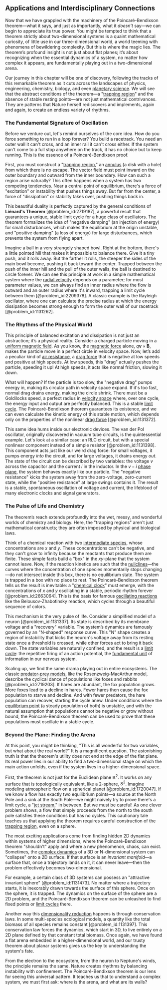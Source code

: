 ## Applications and Interdisciplinary Connections

Now that we have grappled with the machinery of the Poincaré-Bendixson theorem—what it says, and just as importantly, what it *doesn’t* say—we can begin to appreciate its true power. You might be tempted to think that a theorem strictly about two-dimensional systems is a quaint mathematical curiosity, of little use in our three-dimensional world, a world teeming with phenomena of bewildering complexity. But this is where the magic lies. The theorem’s profound insight is not just about flat planes; it’s about recognizing when the essential dynamics of a system, no matter how complex it appears, are fundamentally playing out in a two-dimensional arena.

Our journey in this chapter will be one of discovery, following the tracks of this remarkable theorem as it cuts across the landscapes of physics, engineering, chemistry, biology, and even [planetary science](@article_id:158432). We will see that the abstract conditions of the theorem—a "[trapping region](@article_id:265544)" and the absence of stable resting points—are not just mathematical contrivances. They are patterns that Nature herself rediscovers and implements, again and again, to create an endless variety of rhythms.

### The Fundamental Signature of Oscillation

Before we venture out, let's remind ourselves of the core idea. How do you force something to run in a loop forever? You build a racetrack. You need an outer wall it can't cross, and an inner rail it can't cross either. If the system can't come to a full stop anywhere on the track, it has no choice but to keep running. This is the essence of a Poincaré-Bendixson proof.

First, you must construct a "[trapping region](@article_id:265544)," an [annulus](@article_id:163184) (a disk with a hole) from which there is no escape. The vector field must point inward on the outer boundary and outward from the inner boundary. How can such a region arise naturally? This often happens when a system has two competing tendencies. Near a central point of equilibrium, there's a force of "excitation" or instability that pushes things away. But far from the center, a force of "dissipation" or stability takes over, pushing things back in.

This beautiful duality is perfectly captured by the general conditions of **Liénard's Theorem** [@problem_id:2719187], a powerful result that guarantees a unique, stable limit cycle for a huge class of oscillators. The theorem formalizes the idea of "negative damping" (an injection of energy) for small disturbances, which makes the equilibrium at the origin unstable, and "positive damping" (a loss of energy) for large disturbances, which prevents the system from flying apart.

Imagine a ball in a very strangely shaped bowl. Right at the bottom, there's a little pointed hill that makes it impossible to balance there. Give it a tiny push, and it rolls away. But the farther it rolls, the steeper the sides of the main bowl become, pushing it back toward the center. Trapped between the push of the inner hill and the pull of the outer walls, the ball is destined to circle forever. We can see this principle at work in a simple mathematical system where the [radial velocity](@article_id:159330) depends on a parameter; for most parameter values, we can always find an inner radius where the flow is outward and an outer radius where it's inward, trapping a limit cycle between them [@problem_id:2209378]. A classic example is the Rayleigh oscillator, where one can calculate the precise radius at which the energy dissipation becomes strong enough to form the outer wall of our racetrack [@problem_id:1131262].

### The Rhythms of the Physical World

This principle of balanced excitation and dissipation is not just an abstraction; it’s a physical reality. Consider a charged particle moving in a [uniform magnetic field](@article_id:263323). As you know, the [magnetic force](@article_id:184846) alone, $q\mathbf{v} \times \mathbf{B}$, makes the particle move in a perfect circle in velocity space. Now, let’s add a peculiar kind of [air resistance](@article_id:168470), a [drag force](@article_id:275630) that is negative at low speeds and positive at high speeds. At low speeds, this "drag" actually pushes the particle, speeding it up! At high speeds, it acts like normal friction, slowing it down.

What will happen? If the particle is too slow, the "negative drag" pumps energy in, making its circular path in velocity space expand. If it's too fast, normal drag drains energy, making the circle shrink. There must be a Goldilocks speed, a perfect radius in [velocity space](@article_id:180722) where, over one cycle, the energy input and output are perfectly balanced. This is a stable [limit cycle](@article_id:180332). The Poincaré-Bendixson theorem guarantees its existence, and we can even calculate the kinetic energy of this stable motion, which depends only on the properties of the nonlinear [drag force](@article_id:275630) [@problem_id:1131372].

This same idea hums inside our electronic devices. The van der Pol oscillator, originally discovered in vacuum tube circuits, is the quintessential example. Let's look at a similar case: an RLC circuit, but with a special nonlinear component instead of a simple resistor [@problem_id:1131398]. This component acts just like our weird drag force: for small voltages, it pumps energy *into* the circuit, and for large voltages, it drains energy *out*. The state of the circuit can be described by two variables: the voltage $v$ across the capacitor and the current $i$ in the inductor. In the $v-i$ [phase plane](@article_id:167893), the system behaves exactly like our particle. The "negative resistance" kicks the system away from the zero-voltage, zero-current state, while the "positive resistance" at large swings contains it. The result is a stable, spontaneous oscillation of voltage and current, the lifeblood of many electronic clocks and signal generators.

### The Pulse of Life and Chemistry

The theorem’s reach extends profoundly into the wet, messy, and wonderful worlds of chemistry and biology. Here, the "trapping regions" aren't just mathematical constructs; they are often imposed by physical and biological laws.

Think of a chemical reaction with two [intermediate species](@article_id:193778), whose concentrations are $x$ and $y$. These concentrations can't be negative, and they can't grow to infinity because the reactants that produce them are finite. These simple facts build a "box" in the $xy$-plane that the system cannot leave. Now, if the reaction kinetics are such that the [nullclines](@article_id:261016)—the curves where the concentration of one species momentarily stops changing—do not intersect inside this box, there is no equilibrium state. The system is trapped in a box with no place to rest. The Poincaré-Bendixson theorem tells us the result is inevitable: a "[chemical clock](@article_id:204060)" must emerge, with the concentrations of $x$ and $y$ oscillating in a stable, periodic rhythm forever [@problem_id:2663064]. This is the basis for famous [oscillating reactions](@article_id:156235) like the Belousov-Zhabotinsky reaction, which cycles through a beautiful sequence of colors.

This mechanism is the very pulse of life. Consider a simplified model of a neuron [@problem_id:1131337]. Its state is described by its membrane voltage and a "recovery" variable. The system’s dynamics are famously governed by an "N-shaped" response curve. This "N" shape creates a region of instability that kicks the neuron's voltage away from its resting state once a threshold is crossed, while other forces act to bring it back down. The state variables are naturally confined, and the result is a [limit cycle](@article_id:180332): the repetitive firing of an action potential, the [fundamental unit](@article_id:179991) of information in our nervous system.

Scaling up, we find the same drama playing out in entire ecosystems. The classic [predator-prey models](@article_id:268227), like the Rosenzweig-MacArthur model, describe the cyclical dance of populations like foxes and rabbits [@problem_id:2719203]. If hares are abundant, the fox population grows. More foxes lead to a decline in hares. Fewer hares then cause the fox population to starve and decline. And with fewer predators, the hare population can recover, starting the cycle anew. Under conditions where the [equilibrium point](@article_id:272211) (a steady population of both) is unstable, and with the natural assumption that populations cannot be negative or grow without bound, the Poincaré-Bendixson theorem can be used to prove that these populations must oscillate in a stable cycle.

### Beyond the Plane: Finding the Arena

At this point, you might be thinking, "This is all wonderful for two variables, but what about the real world?" It is a magnificent question. The astonishing truth is that the theorem's utility does not end at the edge of the flat plane. Its real power lies in our ability to find a two-dimensional stage on which the main action unfolds, even if the system lives in a higher-dimensional space.

First, the theorem is not just for the Euclidean plane $\mathbb{R}^2$. It works on any surface that is topologically equivalent, like a 2-sphere, $S^2$. Imagine modeling atmospheric flow on a spherical planet [@problem_id:1720047]. If we know a flow has exactly two equilibrium points—a source at the North Pole and a sink at the South Pole—we might naively try to prove there's a limit cycle, a "[jet stream](@article_id:191103)," in between. But we must be careful! As one clever problem shows, a flow that simply proceeds from the north to the south pole satisfies these conditions but has no cycles. This cautionary tale teaches us that applying the theorem requires careful construction of the [trapping region](@article_id:265544), even on a sphere.

The most exciting applications come from finding hidden 2D dynamics within systems of higher dimensions, where the Poincaré-Bendixson theorem "shouldn't" apply and where a new phenomenon, chaos, can exist. Sometimes, the [complex dynamics](@article_id:170698) of a 3D or N-dimensional system can "collapse" onto a 2D surface. If that surface is an *invariant manifold*—a surface that, once a trajectory lands on it, it can never leave—then the problem effectively becomes two-dimensional.

For example, a certain class of 3D systems can possess an "attractive invariant sphere" [@problem_id:1131473]. No matter where a trajectory starts, it is inexorably drawn towards the surface of this sphere. Once on the sphere, it is trapped. The dynamics on the surface of the sphere are a 2D problem, and the Poincaré-Bendixson theorem can be unleashed to find fixed points or [limit cycles](@article_id:274050) there.

Another way this [dimensionality reduction](@article_id:142488) happens is through conservation laws. In some multi-species ecological models, a quantity like the total biomass of all species remains constant [@problem_id:1131397]. This conservation law forces the dynamics, which start in 3D, to live entirely on a 2D plane defined by that constant total biomass. Once again, we have found a flat arena embedded in a higher-dimensional world, and our trusty theorem about planar systems gives us the key to understanding the system's fate.

From the electron to the ecosystem, from the neuron to Neptune's winds, the principle remains the same. Nature creates rhythms by balancing instability with confinement. The Poincaré-Bendixson theorem is our lens for seeing this universal pattern. It teaches us that to understand a complex system, we must first ask: where is the arena, and what are its walls?